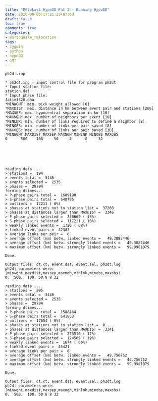 ```yaml
---
title: "Relokasi HypoDD Pat 2 - Running HypoDD"
date: 2020-09-06T17:21:25+07:00
draft: false
toc: true
comments: true
categories:
- earthquake_relocation
tags:
- cygwin
- python
- hypoDD
- GMT
---
```


`ph2dt.inp`

	* ph2dt.inp - input control file for program ph2dt
	* Input station file:
	station.dat
	* Input phase file:
	Jatim1520.pha
	*MINWGHT: min. pick weight allowed [0]
	*MAXDIST: max. distance in km between event pair and stations [200]
	*MAXSEP: max. hypocentral separation in km [10]
	*MAXNGH: max. number of neighbors per event [10]
	*MINLNK: min. number of links required to define a neighbor [8]
	*MINOBS: min. number of links per pair saved [8]
	*MAXOBS: max. number of links per pair saved [20]
	*MINWGHT MAXDIST MAXSEP MAXNGH MINLNK MINOBS MAXOBS
	0      500    100     50     8      8     32






	reading data ...
	> stations =  194
	> events total =  3446
	> events selected =  2535
	> phases =  29794
	forming dtimes...
	> P-phase pairs total =  1609198
	> S-phase pairs total =  648796
	> outliers =  17211 ( 0%)
	> phases at stations not in station list =  37260
	> phases at distances larger than MAXDIST =  3346
	> P-phase pairs selected =  250669 ( 15%)
	> S-phase pairs selected =  117221 ( 18%)
	> weakly linked events =  1726 ( 68%)
	> linked event pairs =  42382
	> average links per pair =  8
	> average offset (km) betw. linked events =   49.3882446
	> average offset (km) betw. strongly linked events =   49.3882446
	> maximum offset (km) betw. strongly linked events =   99.9981079
	
	Done.
	
	Output files: dt.ct; event.dat; event.sel; ph2dt.log
	ph2dt parameters were:
	(minwght,maxdist,maxsep,maxngh,minlnk,minobs,maxobs)
	0.  500.  100. 50 8 8 32
	
	reading data ...
	> stations =  295
	> events total =  3446
	> events selected =  2535
	> phases =  29794
	forming dtimes...
	> P-phase pairs total =  1588484
	> S-phase pairs total =  641853
	> outliers =  17654 ( 0%)
	> phases at stations not in station list =  0
	> phases at distances larger than MAXDIST =  3341
	> P-phase pairs selected =  273510 ( 17%)
	> S-phase pairs selected =  124569 ( 19%)
	> weakly linked events =  1674 ( 66%)
	> linked event pairs =  45421
	> average links per pair =  8
	> average offset (km) betw. linked events =   49.756752
	> average offset (km) betw. strongly linked events =   49.756752
	> maximum offset (km) betw. strongly linked events =   99.9981079
	
	Done.
	
	Output files: dt.ct; event.dat; event.sel; ph2dt.log
	ph2dt parameters were:
	(minwght,maxdist,maxsep,maxngh,minlnk,minobs,maxobs)
	0.  500.  100. 50 8 8 32
